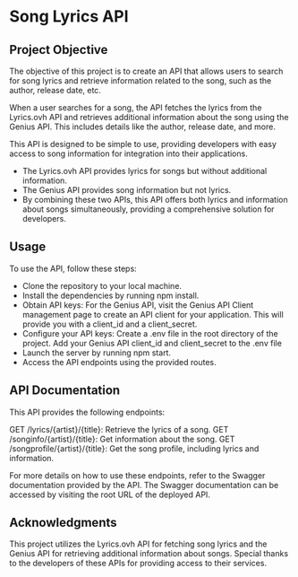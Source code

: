 # Song Lyrics  API

## Project Objective

The objective of this project is to create an API that allows users to search for song lyrics and retrieve information related to the song, such as the author, release date, etc.

When a user searches for a song, the API fetches the lyrics from the Lyrics.ovh API and retrieves additional information about the song using the Genius API. This includes details like the author, release date, and more.

This API is designed to be simple to use, providing developers with easy access to song information for integration into their applications.

- The Lyrics.ovh API provides lyrics for songs but without additional information.
- The Genius API provides song information but not lyrics.
- By combining these two APIs, this API offers both lyrics and information about songs simultaneously, providing a comprehensive solution for developers.

## Usage
To use the API, follow these steps:

- Clone the repository to your local machine.
- Install the dependencies by running npm install.
- Obtain API keys:
    For the Genius API, visit the Genius API Client management page to create an API client for your application. This will provide you with a client_id and a client_secret.
- Configure your API keys:
    Create a .env file in the root directory of the project.
    Add your Genius API client_id and client_secret to the .env file
- Launch the server by running npm start.
- Access the API endpoints using the provided routes.

## API Documentation
This API provides the following endpoints:

GET /lyrics/{artist}/{title}: Retrieve the lyrics of a song.
GET /songinfo/{artist}/{title}: Get information about the song.
GET /songprofile/{artist}/{title}: Get the song profile, including lyrics and information.

For more details on how to use these endpoints, refer to the Swagger documentation provided by the API. The Swagger documentation can be accessed by visiting the root URL of the deployed API.

## Acknowledgments
This project utilizes the Lyrics.ovh API for fetching song lyrics and the Genius API for retrieving additional information about songs. Special thanks to the developers of these APIs for providing access to their services.

